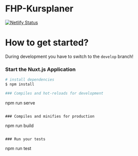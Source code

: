 # FHP-Kursplaner
[![Netlify Status](https://api.netlify.com/api/v1/badges/134b5c6b-70c5-4c31-a02f-8f99eb0a7f16/deploy-status)](https://app.netlify.com/sites/practical-wescoff-36d273/deploys)
# How to get started?

During development you have to switch to the `develop` branch!

### Start the Nuxt.js Application

``` bash
# install dependencies
$ npm install

### Compiles and hot-reloads for development
```
npm run serve
```

### Compiles and minifies for production
```
npm run build
```

### Run your tests
```
npm run test
```
